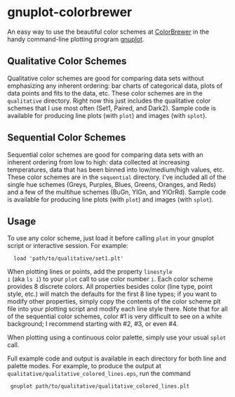 gnuplot-colorbrewer
===================

An easy way to use the beautiful color schemes at [ColorBrewer](http://colorbrewer2.org/) in the handy command-line plotting program [gnuplot](http://www.gnuplot.info/).


Qualitative Color Schemes
-------------------------

Qualitative color schemes are good for comparing data sets without emphasizing any inherent ordering: bar charts of categorical data, plots of data points and fits to the data, etc. These color schemes are in the <code>qualitative</code> directory. Right now this just includes the qualitative color schemes that I use most often (Set1, Paired, and Dark2). Sample code is available for producing line plots (with <code>plot</code>) and images (with <code>splot</code>).

Sequential Color Schemes
-------------------------

Sequential color schemes are good for comparing data sets with an inherent ordering from low to high: data collected at increasing temperatures, data that has been binned into low/medium/high values, etc. These color schemes are in the <code>sequential</code> directory. I've included all of the single hue schemes (Greys, Purples, Blues, Greens, Oranges, and Reds) and a few of the multihue schemes (BuGn, YlGn, and YlOrRd). Sample code is available for producing line plots (with <code>plot</code>) and images (with <code>splot</code>).

Usage
-----

To use any color scheme, just load it before calling <code>plot</code> in your gnuplot script or interactive session. For example:

      load 'path/to/qualitative/set1.plt'

When plotting lines or points, add the property <code>linestyle i</code> (aka <code>ls i</code>) to your <code>plot</code> call to use color number <code>i</code>. Each color scheme provides 8 discrete colors. All properties besides color (line type, point style, etc.) will match the defaults for the first 8 line types; if you want to modify other properties, simply copy the contents of the color scheme plt file into your plotting script and modify each line style there. Note that for all of the sequential color schemes, color #1 is very difficult to see on a white background; I recommend starting with #2, #3, or even #4.

When plotting using a continuous color palette, simply use your usual <code>splot</code> call.

Full example code and output is available in each directory for both line and palette modes. For example, to produce the output at <code>qualitative/qualitative_colored_lines.eps</code>, run the command

     gnuplot path/to/qualitative/qualitative_colored_lines.plt
